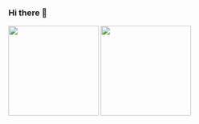 ### Hi there 👋

<!--
**havefunatcode/havefunatcode** is a ✨ _special_ ✨ repository because its `README.md` (this file) appears on your GitHub profile.

Here are some ideas to get you started:

- 🔭 I’m currently working on ...
- 🌱 I’m currently learning ...
- 👯 I’m looking to collaborate on ...
- 🤔 I’m looking for help with ...
- 💬 Ask me about ...
- 📫 How to reach me: ...
- 😄 Pronouns: ...
- ⚡ Fun fact: ...
-->


<img height="180em" src="https://github-readme-stats.vercel.app/api?username=havefunatcode&show_icons=true&theme=merko" />
<img height="180em" src="https://github-readme-stats.vercel.app/api/top-langs/?username=havefunatcode&exclude_repo=KNN-Image-Classification&show_icons=true&hide_border=true&layout=compact&langs_count=8" />
